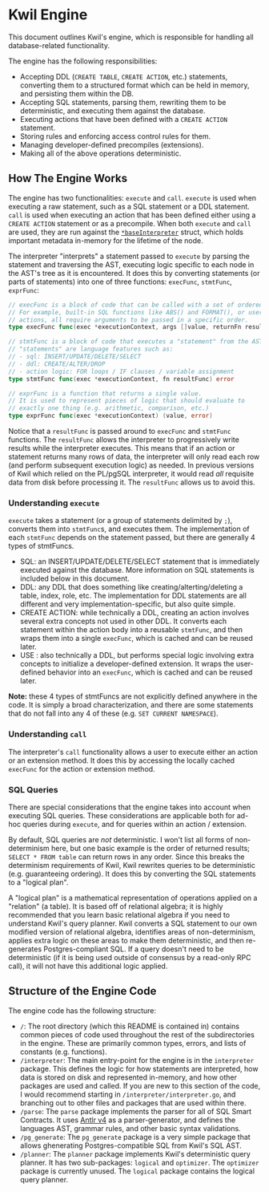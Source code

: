 # Kwil Engine

This document outlines Kwil's engine, which is responsible for handling all database-related functionality.

The engine has the following responsibilities:

- Accepting DDL (`CREATE TABLE`, `CREATE ACTION`, etc.) statements, converting them to a structured format which can be held in memory,
and persisting them within the DB.
- Accepting SQL statements, parsing them, rewriting them to be deterministic, and executing them against the database.
- Executing actions that have been defined with a `CREATE ACTION` statement.
- Storing rules and enforcing access control rules for them.
- Managing developer-defined precompiles (extensions).
- Making all of the above operations deterministic.

## How The Engine Works

The engine has two functionalities: `execute` and `call`. `execute` is used when executing a raw statement, such as a SQL statement or a DDL statement. `call` is used when executing an action that has been defined either using a `CREATE ACTION` statement or as a precompile. When both `execute` and `call` are used, they are run against the [`*baseInterpreter`](./interpreter/interpreter.go) struct, which holds important metadata in-memory for the lifetime of the node.

The interpreter "interprets" a statement passed to `execute` by parsing the statement and traversing the AST, executing logic specific to each node in the AST's tree as it is encountered. It does this by converting statements (or parts of statements) into one of three functions: `execFunc`, `stmtFunc`, `exprFunc`:

```go
// execFunc is a block of code that can be called with a set of ordered inputs.
// For example, built-in SQL functions like ABS() and FORMAT(), or user-defined
// actions, all require arguments to be passed in a specific order.
type execFunc func(exec *executionContext, args []value, returnFn resultFunc) error

// stmtFunc is a block of code that executes a "statement" from the AST.
// "statements" are language features such as:
// - sql: INSERT/UPDATE/DELETE/SELECT
// - ddl: CREATE/ALTER/DROP
// - action logic: FOR loops / IF clauses / variable assignment
type stmtFunc func(exec *executionContext, fn resultFunc) error

// exprFunc is a function that returns a single value.
// It is used to represent pieces of logic that should evaluate to
// exactly one thing (e.g. arithmetic, comparison, etc.)
type exprFunc func(exec *executionContext) (value, error)
```

Notice that a `resultFunc` is passed around to `execFunc` and `stmtFunc` functions. The `resultFunc` allows the interpreter
to progressively write results while the interpreter executes. This means that if an action or statement returns many rows
of data, the interpreter will only read each row (and perform subsequent execution logic) as needed. In previous versions of
Kwil which relied on the PL/pgSQL interpreter, it would read _all_ requisite data from disk before processing it. The `resultFunc`
allows us to avoid this.

### Understanding `execute`

`execute` takes a statement (or a group of statements delimited by `;`), converts them into `stmtFunc`s, and executes them.
The implementation of each `stmtFunc` depends on the statement passed, but there are generally 4 types of stmtFuncs.

- SQL: an INSERT/UPDATE/DELETE/SELECT statement that is immediately executed against the database. More information on SQL statements
is included below in this document.
- DDL: any DDL that does something like creating/alterting/deleting a table, index, role, etc. The implementation for
DDL statements are all different and very implementation-specific, but also quite simple.
- CREATE ACTION: while technically a DDL, creating an action involves several extra concepts not used in other DDL. It converts each statement within
the action body into a reusable `stmtFunc`, and then wraps them into a single `execFunc`, which is cached and can be reused later.
- USE <extension>: also technically a DDL, but performs special logic involving extra concepts to initialize a developer-defined extension. It wraps
the user-defined behavior into an `execFunc`, which is cached and can be reused later.

**Note:** these 4 types of stmtFuncs are not explicitly defined anywhere in the code. It is simply a broad characterization,
and there are some statements that do not fall into any 4 of these (e.g. `SET CURRENT NAMESPACE`).

### Understanding `call`

The interpreter's `call` functionality allows a user to execute either an action or an extension method. It does this by accessing the locally cached `execFunc` for the action or extension method.

### SQL Queries

There are special considerations that the engine takes into account when executing SQL queries. These considerations are applicable both for ad-hoc queries during `execute`, and for queries within an action / extension.

By default, SQL queries are _not_ deterministic. I won't list all forms of non-determinism here, but one basic example is the order of returned results; `SELECT * FROM table` can return rows in any order. Since this breaks the determinism requirements of Kwil, Kwil rewrites queries to be deterministic (e.g. guaranteeing ordering). It does this by converting the SQL statements to a "logical plan".

A "logical plan" is a mathematical representation of operations applied on a "relation" (a table). It is based off of relational algebra; it is highly recommended that you learn basic relational algebra if you need to understand Kwil's query planner. Kwil converts a SQL statement to our own modified version of relational algebra, identifies areas of non-determinism, applies extra logic on these areas to make them deterministic, and then re-generates Postgres-compliant SQL. If a query doesn't need to be deterministic (if it is being used outside of consensus by a read-only RPC call), it will not have this additional logic applied.

## Structure of the Engine Code

The engine code has the following structure:

- `/`: The root directory (which this README is contained in) contains common pieces of code used throughout the rest of the subdirectories in the engine. These are primarily common types, errors, and lists of constants (e.g. functions).
- `/interpreter`: The main entry-point for the engine is in the `interpreter` package. This defines the logic for how statements are interpreted, how
data is stored on disk and represented in-memory, and how other packages are used and called. If you are new to this section of the code, I would recommend starting in `/interpreter/interpreter.go`, and branching out to other files and packages that are used within there.
- `/parse`: The `parse` package implements the parser for all of SQL Smart Contracts. It uses [Antlr v4](<https://www.antlr.org/>) as a parser-generator, and defines the languages AST, grammar rules, and other basic syntax validations.
- `/pg_generate`: The `pg_generate` package is a very simple package that allows ghenerating Postgres-compatible SQL from Kwil's SQL AST.
- `/planner`: The `planner` package implements Kwil's deterministic query planner. It has two sub-packages: `logical` and `optimizer`. The `optimizer` package is currently unused. The `logical` package contains the logical query planner.
